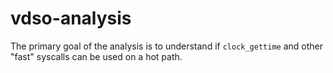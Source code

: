 # vdso-analysis

The primary goal of the analysis is to understand if `clock_gettime` and other "fast" syscalls can be used on a hot path.
